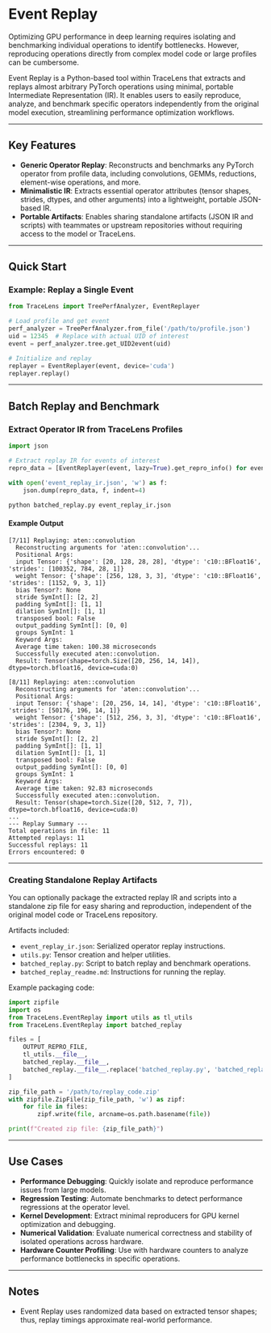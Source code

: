 <!--
Copyright (c) 2024 - 2025 Advanced Micro Devices, Inc. All rights reserved.

See LICENSE for license information.
-->

# Event Replay

Optimizing GPU performance in deep learning requires isolating and benchmarking individual operations to identify bottlenecks. However, reproducing operations directly from complex model code or large profiles can be cumbersome.

Event Replay is a Python-based tool within TraceLens that extracts and replays almost arbitrary PyTorch operations using minimal, portable Intermediate Representation (IR). It enables users to easily reproduce, analyze, and benchmark specific operators independently from the original model execution, streamlining performance optimization workflows.

---

## Key Features

- **Generic Operator Replay**: Reconstructs and benchmarks any PyTorch operator from profile data, including convolutions, GEMMs, reductions, element-wise operations, and more.
- **Minimalistic IR**: Extracts essential operator attributes (tensor shapes, strides, dtypes, and other arguments) into a lightweight, portable JSON-based IR.
- **Portable Artifacts**: Enables sharing standalone artifacts (JSON IR and scripts) with teammates or upstream repositories without requiring access to the model or TraceLens.

---


## Quick Start

### Example: Replay a Single Event

```python
from TraceLens import TreePerfAnalyzer, EventReplayer

# Load profile and get event
perf_analyzer = TreePerfAnalyzer.from_file('/path/to/profile.json')
uid = 12345  # Replace with actual UID of interest
event = perf_analyzer.tree.get_UID2event(uid)

# Initialize and replay
replayer = EventReplayer(event, device='cuda')
replayer.replay()
```

---

## Batch Replay and Benchmark

### Extract Operator IR from TraceLens Profiles

```python
import json

# Extract replay IR for events of interest
repro_data = [EventReplayer(event, lazy=True).get_repro_info() for event in events_of_interest]

with open('event_replay_ir.json', 'w') as f:
    json.dump(repro_data, f, indent=4)
```

```bash
python batched_replay.py event_replay_ir.json
```

#### Example Output

```
[7/11] Replaying: aten::convolution
  Reconstructing arguments for 'aten::convolution'...
  Positional Args:
  input Tensor: {'shape': [20, 128, 28, 28], 'dtype': 'c10::BFloat16', 'strides': [100352, 784, 28, 1]}
  weight Tensor: {'shape': [256, 128, 3, 3], 'dtype': 'c10::BFloat16', 'strides': [1152, 9, 3, 1]}
  bias Tensor?: None
  stride SymInt[]: [2, 2]
  padding SymInt[]: [1, 1]
  dilation SymInt[]: [1, 1]
  transposed bool: False
  output_padding SymInt[]: [0, 0]
  groups SymInt: 1
  Keyword Args:
  Average time taken: 100.38 microseconds
  Successfully executed aten::convolution.
  Result: Tensor(shape=torch.Size([20, 256, 14, 14]), dtype=torch.bfloat16, device=cuda:0)

[8/11] Replaying: aten::convolution
  Reconstructing arguments for 'aten::convolution'...
  Positional Args:
  input Tensor: {'shape': [20, 256, 14, 14], 'dtype': 'c10::BFloat16', 'strides': [50176, 196, 14, 1]}
  weight Tensor: {'shape': [512, 256, 3, 3], 'dtype': 'c10::BFloat16', 'strides': [2304, 9, 3, 1]}
  bias Tensor?: None
  stride SymInt[]: [2, 2]
  padding SymInt[]: [1, 1]
  dilation SymInt[]: [1, 1]
  transposed bool: False
  output_padding SymInt[]: [0, 0]
  groups SymInt: 1
  Keyword Args:
  Average time taken: 92.83 microseconds
  Successfully executed aten::convolution.
  Result: Tensor(shape=torch.Size([20, 512, 7, 7]), dtype=torch.bfloat16, device=cuda:0)
...
--- Replay Summary ---
Total operations in file: 11
Attempted replays: 11
Successful replays: 11
Errors encountered: 0

```
-------------------
### Creating Standalone Replay Artifacts

You can optionally package the extracted replay IR and scripts into a standalone zip file for easy sharing and reproduction, independent of the original model code or TraceLens repository.

Artifacts included:
- `event_replay_ir.json`: Serialized operator replay instructions.
- `utils.py`: Tensor creation and helper utilities.
- `batched_replay.py`: Script to batch replay and benchmark operations.
- `batched_replay_readme.md`: Instructions for running the replay.

Example packaging code:

```python
import zipfile
import os
from TraceLens.EventReplay import utils as tl_utils
from TraceLens.EventReplay import batched_replay

files = [
    OUTPUT_REPRO_FILE,
    tl_utils.__file__,
    batched_replay.__file__,
    batched_replay.__file__.replace('batched_replay.py', 'batched_replay_readme.md')
]

zip_file_path = '/path/to/replay_code.zip'
with zipfile.ZipFile(zip_file_path, 'w') as zipf:
    for file in files:
        zipf.write(file, arcname=os.path.basename(file))

print(f"Created zip file: {zip_file_path}")
```
---

## Use Cases

- **Performance Debugging**: Quickly isolate and reproduce performance issues from large models.
- **Regression Testing**: Automate benchmarks to detect performance regressions at the operator level.
- **Kernel Development**: Extract minimal reproducers for GPU kernel optimization and debugging.
- **Numerical Validation**: Evaluate numerical correctness and stability of isolated operations across hardware.
- **Hardware Counter Profiling**: Use with hardware counters to analyze performance bottlenecks in specific operations.

---

## Notes

- Event Replay uses randomized data based on extracted tensor shapes; thus, replay timings approximate real-world performance.
